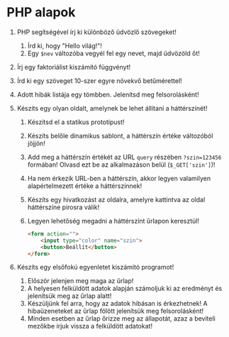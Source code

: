 # PHP alapok

1. PHP segítségével írj ki különböző üdvözlő szövegeket!

    1. Írd ki, hogy "Hello világ!"!
    2. Egy `$nev` változóba vegyél fel egy nevet, majd üdvözöld őt!

2. Írj egy faktoriálist kiszámító függvényt!

3. Írd ki egy szöveget 10-szer egyre növekvő betűmérettel!

4. Adott hibák listája egy tömbben. Jelenítsd meg felsorolásként!

5. Készíts egy olyan oldalt, amelynek be lehet állítani a háttérszínét!

    1. Készítsd el a statikus prototípust!
    2. Készíts belőle dinamikus sablont, a háttérszín értéke változóból jöjjön!
    3. Add meg a háttérszín értékét az URL `query` részében `?szin=123456` formában! Olvasd ezt be az alkalmazáson belül (`$_GET['szin']`)!
    4. Ha nem érkezik URL-ben a háttérszín, akkor legyen valamilyen alapértelmezett értéke a háttérszínnek!
    5. Készíts egy hivatkozást az oldalra, amelyre kattintva az oldal háttérszíne pirosra válik!
    6. Legyen lehetőség megadni a háttérszínt űrlapon keresztül!

        ```html
        <form action="">
            <input type="color" name="szin">
            <button>Beállít</button>
        </form>
        ```

6. Készíts egy elsőfokú egyenletet kiszámító programot!

    1. Először jelenjen meg maga az űrlap!
    2. A helyesen felküldött adatok alapján számoljuk ki az eredményt és jelenítsük meg az űrlap alatt!
    3. Készüljünk fel arra, hogy az adatok hibásan is érkezhetnek! A hibaüzeneteket az űrlap fölött jelenítsük meg felsorolásként!
    4. Minden esetben az űrlap őrizze meg az állapotát, azaz a beviteli mezőkbe írjuk vissza a felküldött adatokat!

